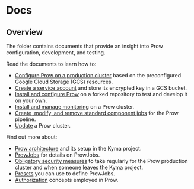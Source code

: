 # Docs

## Overview

The folder contains documents that provide an insight into Prow configuration, development, and testing.

<!-- Update the list each time you modify the document structure in this folder. -->

Read the documents to learn how to:

- [Configure Prow on a production cluster](./production-cluster-configuration.md) based on the preconfigured Google Cloud Storage (GCS) resources.
- [Create a service account](./prow-secrets-management.md) and store its encrypted key in a GCS bucket.
- [Install and configure Prow](./prow-installation-on-forks.md) on a forked repository to test and develop it on your own.
- [Install and manage monitoring](./prow-monitoring.md) on a Prow cluster.
- [Create, modify, and remove standard component jobs](./component-jobs.md) for the Prow pipeline.
- [Update](./prow-upgrade.md) a Prow cluster.

Find out more about:

- [Prow architecture](./prow-architecture.md) and its setup in the Kyma project.
- [ProwJobs](./prow-jobs.md) for details on ProwJobs.
- [Obligatory security measures](obligatory-security-measures.md) to take regularly for the Prow production cluster and when someone leaves the Kyma project.
- [Presets](./presets.md) you can use to define ProwJobs.
- [Authorization](./authorization.md) concepts employed in Prow.
